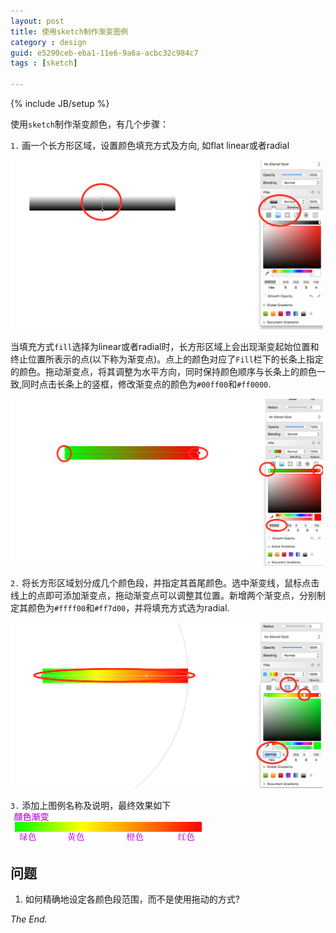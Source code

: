 ```yaml
---
layout: post
title: 使用sketch制作渐变图例
category : design
guid: e5290ceb-eba1-11e6-9a6a-acbc32c984c7
tags : [sketch]

---
```

{% include JB/setup %}

使用`sketch`制作渐变颜色，有几个步骤：


`1.`  画一个长方形区域，设置颜色填充方式及方向, 如flat linear或者radial

<img src="/assets/images/sketch/gradient-vertical.png" width="500" alt="gradient-vertical">

当填充方式`fill`选择为linear或者radial时，长方形区域上会出现渐变起始位置和终止位置所表示的点(以下称为渐变点)。点上的颜色对应了`Fill`栏下的长条上指定的颜色。拖动渐变点，将其调整为水平方向，同时保持颜色顺序与长条上的颜色一致,同时点击长条上的竖框，修改渐变点的颜色为`#00ff00`和`#ff0000`.

<img src="/assets/images/sketch/gradient-horizontal.png" width="500" alt="gradient-horizontal">



`2.`  将长方形区域划分成几个颜色段，并指定其首尾颜色。选中渐变线，鼠标点击线上的点即可添加渐变点，拖动渐变点可以调整其位置。新增两个渐变点，分别制定其颜色为`#ffff00`和`#ff7d00`，并将填充方式选为radial.

<img src="/assets/images/sketch/gradient-multiple.png" width="500" alt="gradient-multiple">



`3.`  添加上图例名称及说明，最终效果如下
![gradient-legend](/assets/images/sketch/gradient-legend.png)



## 问题
1. 如何精确地设定各颜色段范围，而不是使用拖动的方式?


*The End.*
